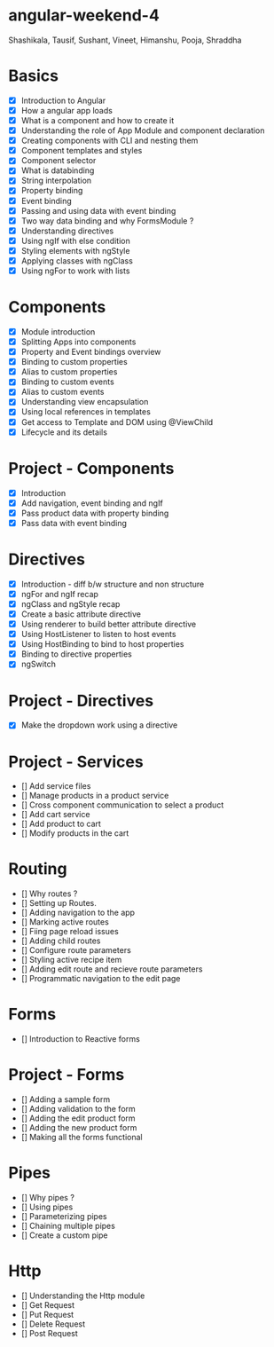 # angular-weekend-4
Shashikala, Tausif, Sushant, Vineet, Himanshu, Pooja, Shraddha

# Basics
- [x] Introduction to Angular
- [x] How a angular app loads
- [x] What is a component and how to create it
- [x] Understanding the role of App Module and component declaration
- [x] Creating components with CLI and nesting them
- [x] Component templates and styles
- [x] Component selector
- [x] What is databinding
- [x] String interpolation
- [x] Property binding
- [x] Event binding
- [x] Passing and using data with event binding
- [x] Two way data binding and why FormsModule ?
- [x] Understanding directives
- [x] Using ngIf with else condition
- [x] Styling elements with ngStyle
- [x] Applying classes with ngClass
- [x] Using ngFor to work with lists

# Components
- [x] Module introduction
- [x] Splitting Apps into components
- [x] Property and Event bindings overview
- [x] Binding to custom properties
- [x] Alias to custom properties
- [x] Binding to custom events
- [x] Alias to custom events
- [x] Understanding view encapsulation
- [x] Using local references in templates
- [x] Get access to Template and DOM using @ViewChild
- [x] Lifecycle and its details

# Project - Components
- [x] Introduction
- [x] Add navigation, event binding and ngIf
- [x] Pass product data with property binding
- [x] Pass data with event binding

# Directives
- [x] Introduction - diff b/w structure and non structure
- [x] ngFor and ngIf recap
- [x] ngClass and ngStyle recap
- [x] Create a basic attribute directive
- [x] Using renderer to build better attribute directive
- [x] Using HostListener to listen to host events
- [x] Using HostBinding to bind to host properties
- [x] Binding to directive properties
- [x] ngSwitch

# Project - Directives
- [x] Make the dropdown work using a directive

# Project - Services
- [] Add service files
- [] Manage products in a product service
- [] Cross component communication to select a product
- [] Add cart service
- [] Add product to cart
- [] Modify products in the cart

# Routing
- [] Why routes ?
- [] Setting up Routes.
- [] Adding navigation to the app
- [] Marking active routes
- [] Fiing page reload issues
- [] Adding child routes
- [] Configure route parameters
- [] Styling active recipe item
- [] Adding edit route and recieve route parameters
- [] Programmatic navigation to the edit page

# Forms
- [] Introduction to Reactive forms

# Project - Forms
- [] Adding a sample form
- [] Adding validation to the form
- [] Adding the edit product form
- [] Adding the new product form
- [] Making all the forms functional

# Pipes
- [] Why pipes ?
- [] Using pipes
- [] Parameterizing pipes
- [] Chaining multiple pipes
- [] Create a custom pipe

# Http
- [] Understanding the Http module
- [] Get Request
- [] Put Request
- [] Delete Request
- [] Post Request
